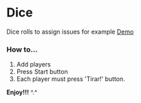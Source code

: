 # Dice
Dice rolls to assign issues for example
[Demo](https://elenamlopez.github.io/Dice/)


### How to...

  1. Add players
  2. Press Start button
  3. Each player must press 'Tirar!' button.
  
  
  
**Enjoy!!!**
^.^
